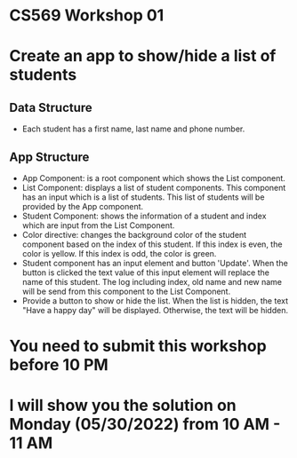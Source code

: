 # CS569 Workshop 01
# Create an app to show/hide a list of students
## Data Structure
* Each student has a first name, last name and phone number.
## App Structure
* App Component: is a root component which shows the List component.
* List Component: displays a list of student components. This component has an input which is a list of students. This list of students will be provided by the App component.
* Student Component: shows the information of a student and index which are input from the List Component.
* Color directive: changes the background color of the student component based on the index of this student. If this index is even, the color is yellow. If this index is odd, the color is green.
* Student component has an input element and button 'Update'. When the button is clicked the text value of this input element will replace the name of this student. The log including index, old name and new name will be send from this component to the List Component.
* Provide a button to show or hide the list. When the list is hidden, the text "Have a happy day" will be displayed. Otherwise, the text will be hidden.
# You need to submit this workshop before 10 PM
# I will show you the solution on Monday (05/30/2022) from 10 AM - 11 AM
